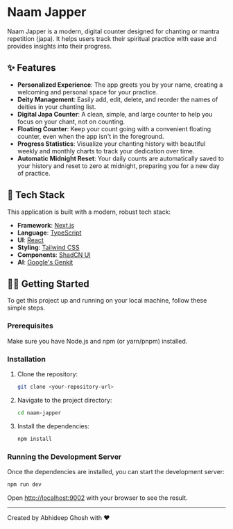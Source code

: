 # Naam Japper

Naam Japper is a modern, digital counter designed for chanting or mantra repetition (japa). It helps users track their spiritual practice with ease and provides insights into their progress.

## ✨ Features

- **Personalized Experience**: The app greets you by your name, creating a welcoming and personal space for your practice.
- **Deity Management**: Easily add, edit, delete, and reorder the names of deities in your chanting list.
- **Digital Japa Counter**: A clean, simple, and large counter to help you focus on your chant, not on counting.
- **Floating Counter**: Keep your count going with a convenient floating counter, even when the app isn't in the foreground.
- **Progress Statistics**: Visualize your chanting history with beautiful weekly and monthly charts to track your dedication over time.
- **Automatic Midnight Reset**: Your daily counts are automatically saved to your history and reset to zero at midnight, preparing you for a new day of practice.

## 🚀 Tech Stack

This application is built with a modern, robust tech stack:

- **Framework**: [Next.js](https://nextjs.org/)
- **Language**: [TypeScript](https://www.typescriptlang.org/)
- **UI**: [React](https://react.dev/)
- **Styling**: [Tailwind CSS](https://tailwindcss.com/)
- **Components**: [ShadCN UI](https://ui.shadcn.com/)
- **AI**: [Google's Genkit](https://firebase.google.com/docs/genkit)

## 🏃‍♂️ Getting Started

To get this project up and running on your local machine, follow these simple steps.

### Prerequisites

Make sure you have Node.js and npm (or yarn/pnpm) installed.

### Installation

1.  Clone the repository:
    ```bash
    git clone <your-repository-url>
    ```
2.  Navigate to the project directory:
    ```bash
    cd naam-japper
    ```
3.  Install the dependencies:
    ```bash
    npm install
    ```

### Running the Development Server

Once the dependencies are installed, you can start the development server:

```bash
npm run dev
```

Open [http://localhost:9002](http://localhost:9002) with your browser to see the result.

---

Created by Abhideep Ghosh with ❤️
